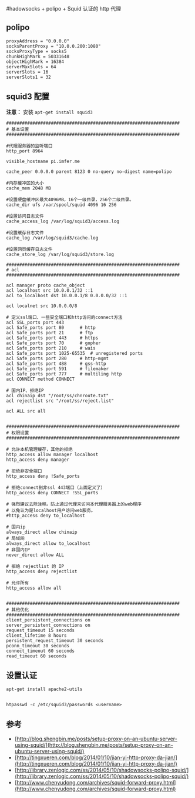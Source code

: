 #hadowsocks + polipo + Squid 认证的 http 代理

## polipo 

	proxyAddress = "0.0.0.0"
	socksParentProxy = "10.0.0.200:1080"
	socksProxyType = socks5
	chunkHighMark = 50331648
	objectHighMark = 16384
	serverMaxSlots = 64
	serverSlots = 16
	serverSlots1 = 32

## squid3 配置

**注意：** 安装 `apt-get install squid3`


	
	##################################################################
	# 基本设置
	##################################################################

	#代理服务器的监听端口
	http_port 8964

	visible_hostname pi.imfer.me

	cache_peer 0.0.0.0 parent 8123 0 no-query no-digest name=polipo

	#内存缓冲区的大小
	cache_mem 2048 MB

	#设置硬盘缓冲区最大4096MB，16个一级目录，256个二级目录。
	cache_dir ufs /var/spool/squid 4096 16 256

	#设置访问日志文件
	cache_access_log /var/log/squid3/access.log

	#设置缓存日志文件
	cache_log /var/log/squid3/cache.log

	#设置网页缓存日志文件
	cache_store_log /var/log/squid3/store.log

	##################################################################
	# acl
	##################################################################

	acl manager proto cache_object
	acl localhost src 10.0.0.1/32 ::1
	acl to_localhost dst 10.0.0.1/8 0.0.0.0/32 ::1

	acl localnet src 10.0.0.0/8

	# 定义ssl端口、一些安全端口和http访问的connect方法
	acl SSL_ports port 443
	acl Safe_ports port 80      # http
	acl Safe_ports port 21      # ftp
	acl Safe_ports port 443     # https
	acl Safe_ports port 70      # gopher
	acl Safe_ports port 210     # wais
	acl Safe_ports port 1025-65535  # unregistered ports
	acl Safe_ports port 280     # http-mgmt
	acl Safe_ports port 488     # gss-http
	acl Safe_ports port 591     # filemaker
	acl Safe_ports port 777     # multiling http
	acl CONNECT method CONNECT

	# 国内IP、拒绝IP
	acl chinaip dst "/root/ss/chnroute.txt"
	acl rejectlist src "/root/ss/reject.list"

	acl ALL src all


	##################################################################
	# 权限设置
	##################################################################

	# 允许本机管理缓存，其他的拒绝
	http_access allow manager localhost
	http_access deny manager

	# 拒绝非安全端口
	http_access deny !Safe_ports

	# 拒绝connect到非ssl 443端口（上面定义了）
	http_access deny CONNECT !SSL_ports

	# 强烈建议去除注释。防止通过代理来访问本代理服务器上的web程序
	# 以免认为是localhost用户访问web服务。
	#http_access deny to_localhost

	# 国内ip 
	always_direct allow chinaip
	# 局域网
	always_direct allow to_localhost
	# 非国内IP
	never_direct allow ALL

	# 拒绝 rejectlist 的 IP
	http_access deny rejectlist

	# 允许所有
	http_access allow all


	##################################################################
	# 其他优化
	##################################################################
	client_persistent_connections on
	server_persistent_connections on
	request_timeout 15 seconds
	client_lifetime 8 hours
	persistent_request_timeout 30 seconds
	pconn_timeout 30 seconds
	connect_timeout 60 seconds
	read_timeout 60 seconds
 




## 设置认证

	apt-get install apache2-utils


	htpasswd -c /etc/squid3/passwords <username>


## 参考

- [http://blog.shengbin.me/posts/setup-proxy-on-an-ubuntu-server-using-squid/](http://blog.shengbin.me/posts/setup-proxy-on-an-ubuntu-server-using-squid/)
- [http://tingxueren.com/blog/2014/01/10/jian-yi-http-proxy-da-jian/](http://tingxueren.com/blog/2014/01/10/jian-yi-http-proxy-da-jian/)
- [http://library.zenlogic.com/ss/2014/05/10/shadowsocks-polipo-squid/](http://library.zenlogic.com/ss/2014/05/10/shadowsocks-polipo-squid/)
- [http://www.chenyudong.com/archives/squid-forward-proxy.html](http://www.chenyudong.com/archives/squid-forward-proxy.html)